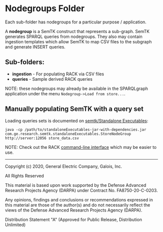 # Nodegroups Folder

Each sub-folder has nodegroups for a particular purpose / application.

A **nodegroup** is a SemTK construct that represents a sub-graph.
SemTK generates SPARQL queries from nodegroups.  They also may contain
ingestion templates which allow SemTK to map CSV files to the subgraph
and generate INSERT queries.

## Sub-folders:

- **ingestion** - For populating RACK via CSV files
- **queries** - Sample derived RACK queries

NOTE: these nodegroups may already be available in the SPARQLgraph
application under the menu `Nodegroup->Load from store...`.

## Manually populating SemTK with a query set

Loading queries sets is documented on [semtk/Standalone
Executables](https://github.com/ge-semtk/semtk/wiki/Standalone-Executables):

```shell
java -cp /path/to/standaloneExecutables-jar-with-dependencies.jar com.ge.research.semtk.standaloneExecutables.StoreNodeGroup http://server:12056 store_data.csv
```

NOTE: Check out the RACK [command-line
interface](../cli/) which may be easier to use.

---
Copyright (c) 2020, General Electric Company, Galois, Inc.

All Rights Reserved

This material is based upon work supported by the Defense Advanced Research Projects Agency (DARPA) under Contract No. FA8750-20-C-0203.

Any opinions, findings and conclusions or recommendations expressed in this material are those of the author(s) and do not necessarily reflect the views of the Defense Advanced Research Projects Agency (DARPA).

Distribution Statement "A" (Approved for Public Release, Distribution Unlimited)
